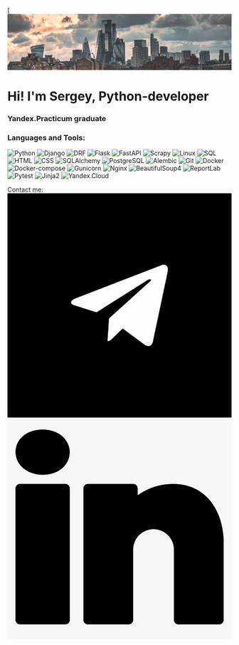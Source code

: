 [![Header](https://github.com/iPatrushevSergey/iPatrushevSergey/blob/main/The-Gherkin.jpg)

# Hi! I'm Sergey, Python-developer
### Yandex.Practicum graduate

### Languages and Tools:
![Python](https://img.shields.io/badge/-Python-090909)
![Django](https://img.shields.io/badge/-Django-090909)
![DRF](https://img.shields.io/badge/-DRF-090909)
![Flask](https://img.shields.io/badge/-Flask-090909)
![FastAPI](https://img.shields.io/badge/-FastAPI-090909)
![Scrapy](https://img.shields.io/badge/-Scrapy-090909)
![Linux](https://img.shields.io/badge/-Linux-090909)
![SQL](https://img.shields.io/badge/-SQL-090909)
![HTML](https://img.shields.io/badge/-HTML-090909)
![CSS](https://img.shields.io/badge/-CSS-090909)
![SQLAlchemy](https://img.shields.io/badge/-SQLAlchemy-090909)
![PostgreSQL](https://img.shields.io/badge/-PostgreSQL-090909)
![Alembic](https://img.shields.io/badge/-Alembic-090909)
![Git](https://img.shields.io/badge/-Git-090909)
![Docker](https://img.shields.io/badge/-Docker-090909)
![Docker-compose](https://img.shields.io/badge/-Docker_compose-090909)
![Gunicorn](https://img.shields.io/badge/-Gunicorn-090909)
![Nginx](https://img.shields.io/badge/-Nginx-090909)
![BeautifulSoup4](https://img.shields.io/badge/-BeautifulSoup4-090909)
![ReportLab](https://img.shields.io/badge/-ReportLab-090909)
![Pytest](https://img.shields.io/badge/-Pytest-090909)
![Jinja2](https://img.shields.io/badge/-Jinja2-090909)
![Yandex.Cloud](https://img.shields.io/badge/-Yandex.Cloud-090909)

Contact me:
[![Telegram](https://github.com/iPatrushevSergey/iPatrushevSergey/blob/main/telegram.jpg)](https://t.me/Sergey_Patrushev)
[![LinkedIn](https://github.com/iPatrushevSergey/iPatrushevSergey/blob/main/in.png)](https://www.linkedin.com/in/isergeypatrushev/)